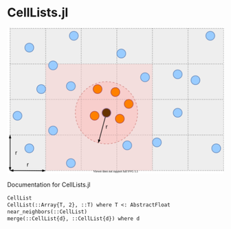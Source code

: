 # CellLists.jl
![](images/cell_list.svg)

Documentation for CellLists.jl

```@docs
CellList
CellList(::Array{T, 2}, ::T) where T <: AbstractFloat
near_neighbors(::CellList)
merge(::CellList{d}, ::CellList{d}) where d
```
